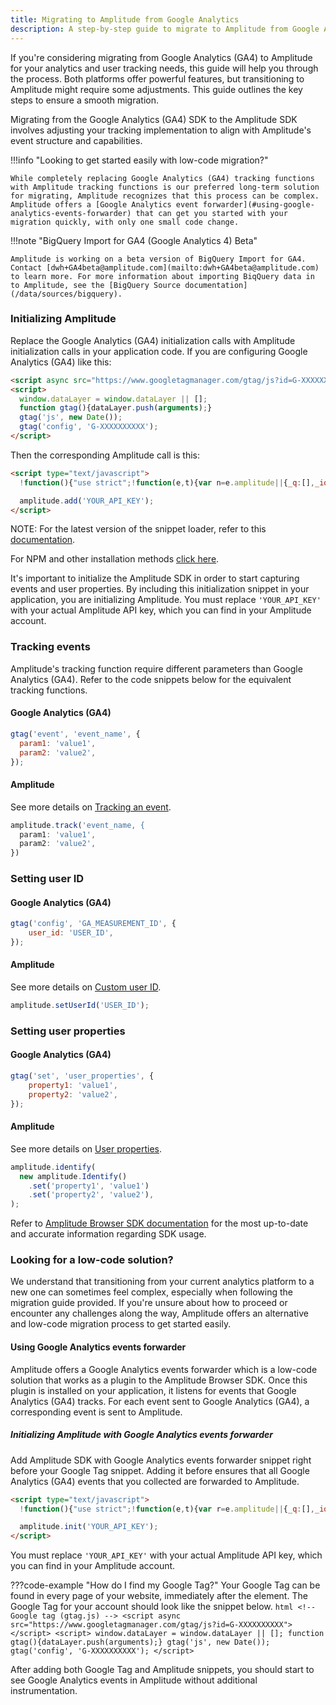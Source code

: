 ```yaml
---
title: Migrating to Amplitude from Google Analytics
description: A step-by-step guide to migrate to Amplitude from Google Analytics
---
```


If you're considering migrating from Google Analytics (GA4) to Amplitude for your analytics and user tracking needs, this guide will help you through the process. Both platforms offer powerful features, but transitioning to Amplitude might require some adjustments. This guide outlines the key steps to ensure a smooth migration.

Migrating from the Google Analytics (GA4) SDK to the Amplitude SDK involves adjusting your tracking implementation to align with Amplitude's event structure and capabilities.

!!!info "Looking to get started easily with low-code migration?"

    While completely replacing Google Analytics (GA4) tracking functions with Amplitude tracking functions is our preferred long-term solution for migrating, Amplitude recognizes that this process can be complex. Amplitude offers a [Google Analytics event forwarder](#using-google-analytics-events-forwarder) that can get you started with your migration quickly, with only one small code change.

!!!note "BigQuery Import for GA4 (Google Analytics 4) Beta"

    Amplitude is working on a beta version of BigQuery Import for GA4. Contact [dwh+GA4beta@amplitude.com](mailto:dwh+GA4beta@amplitude.com) to learn more. For more information about importing BiqQuery data in to Amplitude, see the [BigQuery Source documentation](/data/sources/bigquery).

### Initializing Amplitude

Replace the Google Analytics (GA4) initialization calls with Amplitude initialization calls in your application code. If you are configuring Google Analytics (GA4) like this:

```html
<script async src="https://www.googletagmanager.com/gtag/js?id=G-XXXXXXXXXX"></script>
<script>
  window.dataLayer = window.dataLayer || [];
  function gtag(){dataLayer.push(arguments);}
  gtag('js', new Date());
  gtag('config', 'G-XXXXXXXXXX');
</script>
```

Then the corresponding Amplitude call is this:

```html
<script type="text/javascript">
  !function(){"use strict";!function(e,t){var n=e.amplitude||{_q:[],_iq:{}};if(n.invoked)e.console&&console.error&&console.error("Amplitude snippet has been loaded.");else{var r=function(e,t){e.prototype[t]=function(){return this._q.push({name:t,args:Array.prototype.slice.call(arguments,0)}),this}},s=function(e,t,n){return function(r){e._q.push({name:t,args:Array.prototype.slice.call(n,0),resolve:r})}},o=function(e,t,n){e[t]=function(){if(n)return{promise:new Promise(s(e,t,Array.prototype.slice.call(arguments)))}}},i=function(e){for(var t=0;t<m.length;t++)o(e,m[t],!1);for(var n=0;n<g.length;n++)o(e,g[n],!0)};n.invoked=!0;var a=t.createElement("script");a.type="text/javascript",a.integrity="sha384-HpnlFSsUOQTaqmMKb6/PqZKVOBEpRji3JNLr81x6XElQ4bkquzRyG/F8rY8IDMuw",a.crossOrigin="anonymous",a.async=!0,a.src="https://cdn.amplitude.com/libs/analytics-browser-2.2.1-min.js.gz",a.onload=function(){e.amplitude.runQueuedFunctions||console.log("[Amplitude] Error: could not load SDK")};var u=t.getElementsByTagName("script")[0];u.parentNode.insertBefore(a,u);for(var c=function(){return this._q=[],this},l=["add","append","clearAll","prepend","set","setOnce","unset","preInsert","postInsert","remove","getUserProperties"],p=0;p<l.length;p++)r(c,l[p]);n.Identify=c;for(var d=function(){return this._q=[],this},f=["getEventProperties","setProductId","setQuantity","setPrice","setRevenue","setRevenueType","setEventProperties"],v=0;v<f.length;v++)r(d,f[v]);n.Revenue=d;var m=["getDeviceId","setDeviceId","getSessionId","setSessionId","getUserId","setUserId","setOptOut","setTransport","reset","extendSession"],g=["init","add","remove","track","logEvent","identify","groupIdentify","setGroup","revenue","flush"];i(n),n.createInstance=function(e){return n._iq[e]={_q:[]},i(n._iq[e]),n._iq[e]},e.amplitude=n}}(window,document)}();

  amplitude.add('YOUR_API_KEY');
</script>
```

NOTE: For the latest version of the snippet loader, refer to this [documentation](https://github.com/amplitude/Amplitude-TypeScript/tree/main/packages/analytics-browser#installing-via-script-loader).

For NPM and other installation methods [click here](https://github.com/amplitude/Amplitude-TypeScript/tree/v1.x/packages/plugin-ga-events-forwarder-browser#1-import-amplitude-packages).

It's important to initialize the Amplitude SDK in order to start capturing events and user properties. By including this initialization snippet in your application, you are initializing Amplitude. You must replace `'YOUR_API_KEY'` with your actual Amplitude API key, which you can find in your Amplitude account.

### Tracking events

Amplitude's tracking function require different parameters than Google Analytics (GA4). Refer to the code snippets below for the equivalent tracking functions.

#### Google Analytics (GA4)

```js
gtag('event', 'event_name', {
  param1: 'value1',
  param2: 'value2',
});
```

#### Amplitude

See more details on [Tracking an event](../../sdks/browser-2/index.md#tracking-an-event).

```js
amplitude.track('event_name, {
  param1: 'value1',
  param2: 'value2',
})
```

### Setting user ID

#### Google Analytics (GA4)

```js
gtag('config', 'GA_MEASUREMENT_ID', {
    user_id: 'USER_ID',
});
```

#### Amplitude

See more details on [Custom user ID](../../sdks/browser-2/index.md#custom-user-id).

```js
amplitude.setUserId('USER_ID');
```

### Setting user properties

#### Google Analytics (GA4)

```js
gtag('set', 'user_properties', {
    property1: 'value1',
    property2: 'value2',
});
```

#### Amplitude

See more details on [User properties](../../sdks/browser-2/index.md#user-properties).

```js
amplitude.identify(
  new amplitude.Identify()
    .set('property1', 'value1')
    .set('property2', 'value2'),
);
```

Refer to [Amplitude Browser SDK documentation](../../sdks/browser-2/index.md) for the most up-to-date and accurate information regarding SDK usage.

### Looking for a low-code solution?

We understand that transitioning from your current analytics platform to a new one can sometimes feel complex, especially when following the migration guide provided. If you're unsure about how to proceed or encounter any challenges along the way, Amplitude offers an alternative and low-code migration process to get started easily.

#### Using Google Analytics events forwarder

Amplitude offers a Google Analytics events forwarder which is a low-code solution that works as a plugin to the Amplitude Browser SDK. Once this plugin is installed on your application, it listens for events that Google Analytics (GA4) tracks. For each event sent to Google Analytics (GA4), a corresponding event is sent to Amplitude.

##### Initializing Amplitude with Google Analytics events forwarder

Add Amplitude SDK with Google Analytics events forwarder snippet right before your Google Tag snippet. Adding it before ensures that all Google Analytics (GA4) events that you collected are forwarded to Amplitude.

```html
<script type="text/javascript">
  !function(){"use strict";!function(e,t){var r=e.amplitude||{_q:[],_iq:{}};if(r.invoked)e.console&&console.error&&console.error("Amplitude snippet has been loaded.");else{var n=function(e,t){e.prototype[t]=function(){return this._q.push({name:t,args:Array.prototype.slice.call(arguments,0)}),this}},s=function(e,t,r){return function(n){e._q.push({name:t,args:Array.prototype.slice.call(r,0),resolve:n})}},o=function(e,t,r){e[t]=function(){if(r)return{promise:new Promise(s(e,t,Array.prototype.slice.call(arguments)))}}},i=function(e){for(var t=0;t<m.length;t++)o(e,m[t],!1);for(var r=0;r<y.length;r++)o(e,y[r],!0)};r.invoked=!0;var a=t.createElement("script");a.type="text/javascript",a.crossOrigin="anonymous",a.src="https://cdn.amplitude.com/libs/plugin-ga-events-forwarder-browser-0.2.0-min.js.gz",a.onload=function(){e.gaEventsForwarder&&e.gaEventsForwarder.plugin&&e.amplitude.add(e.gaEventsForwarder.plugin())};var c=t.createElement("script");c.type="text/javascript",c.integrity="sha384-HpnlFSsUOQTaqmMKb6/PqZKVOBEpRji3JNLr81x6XElQ4bkquzRyG/F8rY8IDMuw",c.crossOrigin="anonymous",c.async=!0,c.src="https://cdn.amplitude.com/libs/analytics-browser-2.2.1-min.js.gz",c.onload=function(){e.amplitude.runQueuedFunctions||console.log("[Amplitude] Error: could not load SDK")};var u=t.getElementsByTagName("script")[0];u.parentNode.insertBefore(a,u),u.parentNode.insertBefore(c,u);for(var p=function(){return this._q=[],this},d=["add","append","clearAll","prepend","set","setOnce","unset","preInsert","postInsert","remove","getUserProperties"],l=0;l<d.length;l++)n(p,d[l]);r.Identify=p;for(var g=function(){return this._q=[],this},v=["getEventProperties","setProductId","setQuantity","setPrice","setRevenue","setRevenueType","setEventProperties"],f=0;f<v.length;f++)n(g,v[f]);r.Revenue=g;var m=["getDeviceId","setDeviceId","getSessionId","setSessionId","getUserId","setUserId","setOptOut","setTransport","reset","extendSession"],y=["init","add","remove","track","logEvent","identify","groupIdentify","setGroup","revenue","flush"];i(r),r.createInstance=function(e){return r._iq[e]={_q:[]},i(r._iq[e]),r._iq[e]},e.amplitude=r}}(window,document)}();

  amplitude.init('YOUR_API_KEY');
</script>
```

You must replace `'YOUR_API_KEY'` with your actual Amplitude API key, which you can find in your Amplitude account.

???code-example "How do I find my Google Tag?"
    Your Google Tag can be found in every page of your website, immediately after the <head> element. The Google Tag for your account should look like the snippet below.
    ```html
      <!-- Google tag (gtag.js) -->
      <script async src="https://www.googletagmanager.com/gtag/js?id=G-XXXXXXXXXX"></script>
      <script>
        window.dataLayer = window.dataLayer || [];
        function gtag(){dataLayer.push(arguments);}
        gtag('js', new Date());
        gtag('config', 'G-XXXXXXXXXX');
      </script>
    ```

After adding both Google Tag and Amplitude snippets, you should start to see Google Analytics events in Amplitude without additional instrumentation.
